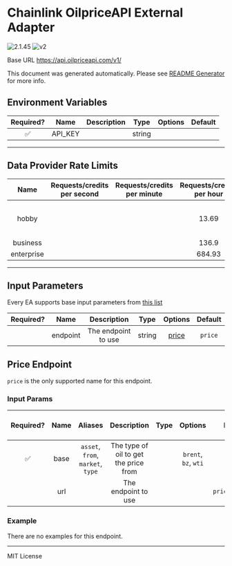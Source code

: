 # Chainlink OilpriceAPI External Adapter

![2.1.45](https://img.shields.io/github/package-json/v/smartcontractkit/external-adapters-js?filename=packages/sources/oilpriceapi/package.json) ![v2](https://img.shields.io/badge/framework%20version-v2-blueviolet)

Base URL https://api.oilpriceapi.com/v1/

This document was generated automatically. Please see [README Generator](../../scripts#readme-generator) for more info.

## Environment Variables

| Required? |  Name   | Description |  Type  | Options | Default |
| :-------: | :-----: | :---------: | :----: | :-----: | :-----: |
|    ✅     | API_KEY |             | string |         |         |

---

## Data Provider Rate Limits

|    Name    | Requests/credits per second | Requests/credits per minute | Requests/credits per hour |             Note             |
| :--------: | :-------------------------: | :-------------------------: | :-----------------------: | :--------------------------: |
|   hobby    |                             |                             |           13.69           | only mentions monthly limits |
|  business  |                             |                             |           136.9           |                              |
| enterprise |                             |                             |          684.93           |                              |

---

## Input Parameters

Every EA supports base input parameters from [this list](../../core/bootstrap#base-input-parameters)

| Required? |   Name   |     Description     |  Type  |         Options          | Default |
| :-------: | :------: | :-----------------: | :----: | :----------------------: | :-----: |
|           | endpoint | The endpoint to use | string | [price](#price-endpoint) | `price` |

## Price Endpoint

`price` is the only supported name for this endpoint.

### Input Params

| Required? | Name |              Aliases              |              Description              | Type |       Options        |     Default     | Depends On | Not Valid With |
| :-------: | :--: | :-------------------------------: | :-----------------------------------: | :--: | :------------------: | :-------------: | :--------: | :------------: |
|    ✅     | base | `asset`, `from`, `market`, `type` | The type of oil to get the price from |      | `brent`, `bz`, `wti` |                 |            |                |
|           | url  |                                   |          The endpoint to use          |      |                      | `prices/latest` |            |                |

### Example

There are no examples for this endpoint.

---

MIT License
